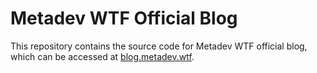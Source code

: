 # Metadev WTF Official Blog

This repository contains the source code for Metadev WTF official blog, which can be accessed at [blog.metadev.wtf](http://blog.metadev.wtf).
